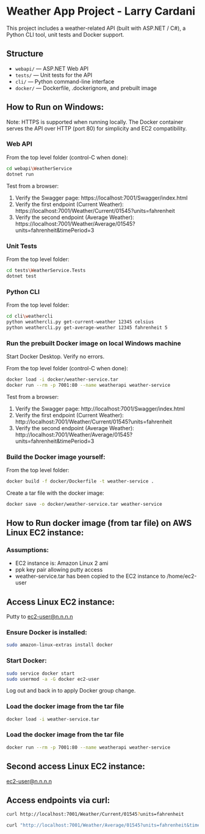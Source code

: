 # Weather App Project - Larry Cardani

This project includes a weather-related API (built with ASP.NET / C#), a Python CLI tool, unit tests and Docker support.

## Structure

- `webapi/` — ASP.NET Web API
- `tests/` — Unit tests for the API
- `cli/` — Python command-line interface
- `docker/` — Dockerfile, .dockerignore, and prebuilt image

## How to Run on Windows:

Note: HTTPS is supported when running locally. The Docker container serves the API over HTTP (port 80) for simplicity and EC2 compatibility.

### Web API

From the top level folder (control-C when done):
```bash
cd webapi\WeatherService
dotnet run
```
Test from a browser:
1. Verify the Swagger page: https://localhost:7001/Swagger/index.html
2. Verify the first endpoint (Current Weather): https://localhost:7001/Weather/Current/01545?units=fahrenheit
3. Verify the second endpoint (Average Weather): https://localhost:7001/Weather/Average/01545?units=fahrenheit&timePeriod=3

### Unit Tests

From the top level folder:
```bash
cd tests\WeatherService.Tests
dotnet test
```
### Python CLI

From the top level folder:
```bash
cd cli\weathercli
python weathercli.py get-current-weather 12345 celsius
python weathercli.py get-average-weather 12345 fahrenheit 5
```
### Run the prebuilt Docker image on local Windows machine

Start Docker Desktop. Verify no errors.

From the top level folder (control-C when done):
```bash
docker load -i docker/weather-service.tar
docker run --rm -p 7001:80 --name weatherapi weather-service
```
Test from a browser:
1. Verify the Swagger page: http://localhost:7001/Swagger/index.html
2. Verify the first endpoint (Current Weather): http://localhost:7001/Weather/Current/01545?units=fahrenheit
3. Verify the second endpoint (Average Weather): http://localhost:7001/Weather/Average/01545?units=fahrenheit&timePeriod=3

### Build the Docker image yourself:

From the top level folder:
```bash
docker build -f docker/Dockerfile -t weather-service .
```
Create a tar file with the docker image:
```bash
docker save -o docker/weather-service.tar weather-service
```
## How to Run docker image (from tar file) on AWS Linux EC2 instance:

### Assumptions:
- EC2 instance is: Amazon Linux 2 ami 
- ppk key pair allowing putty access
- weather-service.tar has been copied to the EC2 instance to /home/ec2-user

## Access Linux EC2 instance:
Putty to ec2-user@n.n.n.n

### Ensure Docker is installed:
```bash
sudo amazon-linux-extras install docker
```
### Start Docker:
```bash
sudo service docker start
sudo usermod -a -G docker ec2-user
```
Log out and back in to apply Docker group change.

### Load the docker image from the tar file
```bash
docker load -i weather-service.tar
```
### Load the docker image from the tar file
```bash
docker run --rm -p 7001:80 --name weatherapi weather-service
```
## Second access Linux EC2 instance:
ec2-user@n.n.n.n

## Access endpoints via curl:
```bash
curl http://localhost:7001/Weather/Current/01545?units=fahrenheit

curl "http://localhost:7001/Weather/Average/01545?units=fahrenheit&timePeriod=3"
```
